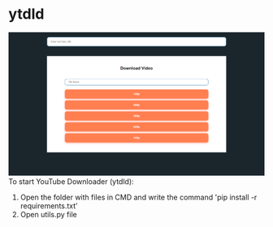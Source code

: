 # ytdld
![alt text](cover.png)
To start YouTube Downloader (ytdld):
1. Open the folder with files in CMD and write the command 'pip install -r requirements.txt'
2. Open utils.py file
